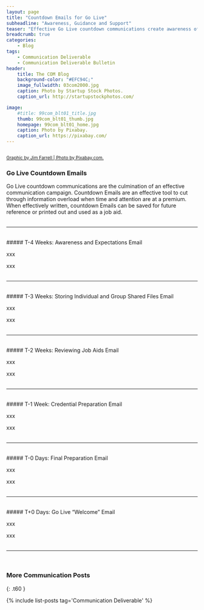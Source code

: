 ```yaml
---
layout: page
title: "Countdown Emails for Go Live"
subheadline: "Awareness, Guidance and Support"
teaser: "Effective Go Live countdown communications create awareness of critical dates, provide guidance on what to do and connect employees to support resources."
breadcrumb: true
categories:
    - Blog
tags:
    - Communication Deliverable
    - Communication Deliverable Bulletin
header:
    title: The COM Blog
    background-color: "#EFC94C;"
    image_fullwidth: 03com2000.jpg
    caption: Photo by Startup Stock Photos.
    caption_url: http://startupstockphotos.com/

image:
    #title: 99com_blt01_title.jpg
    thumb: 99com_blt01_thumb.jpg
    homepage: 99com_blt01_home.jpg
    caption: Photo by Pixabay.
    caption_url: https://pixabay.com/
---
```


<div class="row" >
  <div class="medium-12 columns t30">
    <strong class="show-for-small-only"><img src="{{ site.urlimg }}99com_blt01_widget.jpg" alt=""></strong>
    <strong class="show-for-medium-up"><img src="{{ site.urlimg }}99com_blt01_title.jpg" alt=""></strong>
  </div>
</div>
<p><a href="https://pixabay.com/"><small>Graphic by Jim Farrell | Photo by Pixabay.com.</small></a></p>

### Go Live Countdown Emails
Go Live countdown communications are the culmination of an effective communication campaign. Countdown Emails are an effective tool to cut through information overload when time and attention are at a premium. When effectively written, countdown Emails can be saved for future reference or printed out and used as a job aid.    
<br>
<hr>
<br>
##### T-4 Weeks: Awareness and Expectations Email

<div class="row" >
  <div class="medium-12 columns t30">
    <strong class="show-for-small-only"><img src="{{ site.urlimg }}99com_cdcomm_email_01_sm.jpg" alt=""></strong>
    <strong class="show-for-medium-up"><img src="{{ site.urlimg }}99com_cdcomm_email_01_lg.jpg" alt=""></strong>
  </div>
</div>
<p></p>
<p>xxx</p>
<p style="margin:0;">xxx</p>
<br>
<hr>
<br>
##### T-3 Weeks: Storing Individual and Group Shared Files Email

<div class="row" >
  <div class="medium-12 columns t30">
    <strong class="show-for-small-only"><img src="{{ site.urlimg }}99com_cdcomm_email_02_sm.jpg" alt=""></strong>
    <strong class="show-for-medium-up"><img src="{{ site.urlimg }}99com_cdcomm_email_02_lg.jpg" alt=""></strong>
  </div>
</div>
<p></p>
<p>xxx</p>
<p style="margin:0;">xxx</p>
<br>
<hr>
<br>
##### T-2 Weeks: Reviewing Job Aids Email

<div class="row" >
  <div class="medium-12 columns t30">
    <strong class="show-for-small-only"><img src="{{ site.urlimg }}99com_cdcomm_email_03_sm.jpg" alt=""></strong>
    <strong class="show-for-medium-up"><img src="{{ site.urlimg }}99com_cdcomm_email_03_lg.jpg" alt=""></strong>
  </div>
</div>
<p></p>
<p>xxx</p>
<p style="margin:0;">xxx</p>
<br>
<hr>
<br>
##### T-1 Week: Credential Preparation Email

<div class="row" >
  <div class="medium-12 columns t30">
    <strong class="show-for-small-only"><img src="{{ site.urlimg }}99com_cdcomm_email_04_sm.jpg" alt=""></strong>
    <strong class="show-for-medium-up"><img src="{{ site.urlimg }}99com_cdcomm_email_04_lg.jpg" alt=""></strong>
  </div>
</div>
<p></p>
<p>xxx</p>
<p style="margin:0;">xxx</p>
<br>
<hr>
<br>
##### T-0 Days: Final Preparation Email

<div class="row" >
  <div class="medium-12 columns t30">
    <strong class="show-for-small-only"><img src="{{ site.urlimg }}99com_cdcomm_email_05_sm.jpg" alt=""></strong>
    <strong class="show-for-medium-up"><img src="{{ site.urlimg }}99com_cdcomm_email_05_lg.jpg" alt=""></strong>
  </div>
</div>
<p></p>
<p>xxx</p>
<p style="margin:0;">xxx</p>
<br>
<hr>
<br>
##### T+0 Days: Go Live “Welcome” Email

<div class="row" >
  <div class="medium-12 columns t30">
    <strong class="show-for-small-only"><img src="{{ site.urlimg }}99com_cdcomm_email_06_sm.jpg" alt=""></strong>
    <strong class="show-for-medium-up"><img src="{{ site.urlimg }}99com_cdcomm_email_06_lg.jpg" alt=""></strong>
  </div>
</div>
<p></p>
<p>xxx</p>
<p style="margin:0;">xxx</p>
<br>
<hr>
<br>


### More Communication Posts
{: .t60 }

{% include list-posts tag='Communication Deliverable' %}

